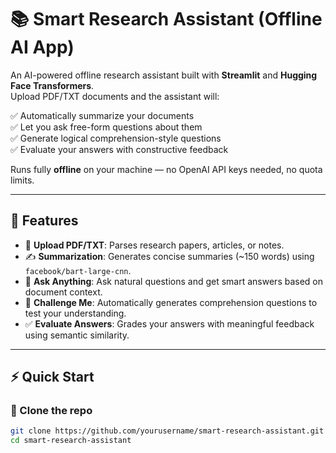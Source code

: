 # 📚 Smart Research Assistant (Offline AI App)

An AI-powered offline research assistant built with **Streamlit** and **Hugging Face Transformers**.  
Upload PDF/TXT documents and the assistant will:

✅ Automatically summarize your documents  
✅ Let you ask free-form questions about them  
✅ Generate logical comprehension-style questions  
✅ Evaluate your answers with constructive feedback  

Runs fully **offline** on your machine — no OpenAI API keys needed, no quota limits.

---

## 🚀 Features

- 📄 **Upload PDF/TXT**: Parses research papers, articles, or notes.
- ✍️ **Summarization**: Generates concise summaries (~150 words) using `facebook/bart-large-cnn`.
- 🤔 **Ask Anything**: Ask natural questions and get smart answers based on document context.
- 🎯 **Challenge Me**: Automatically generates comprehension questions to test your understanding.
- ✅ **Evaluate Answers**: Grades your answers with meaningful feedback using semantic similarity.

---

## ⚡ Quick Start

### 📌 Clone the repo
```bash
git clone https://github.com/yourusername/smart-research-assistant.git
cd smart-research-assistant
